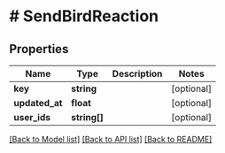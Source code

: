 # # SendBirdReaction

## Properties

Name | Type | Description | Notes
------------ | ------------- | ------------- | -------------
**key** | **string** |  | [optional]
**updated_at** | **float** |  | [optional]
**user_ids** | **string[]** |  | [optional]

[[Back to Model list]](../../README.md#models) [[Back to API list]](../../README.md#endpoints) [[Back to README]](../../README.md)

